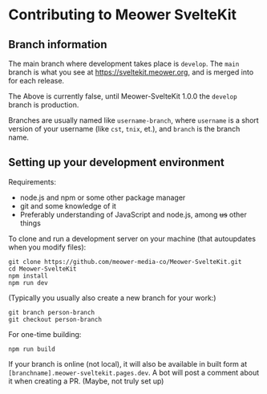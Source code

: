 # Contributing to Meower SvelteKit

## Branch information

The main branch where development takes place is `develop`. The `main` branch is what you see at https://sveltekit.meower.org, and is merged into for each release.

The Above is currently false, until Meower-SvelteKit 1.0.0 the `develop` branch is production.

Branches are usually named like `username-branch`, where `username` is a short version of your username (like `cst`, `tnix`, et.), and `branch` is the branch name.

## Setting up your development environment

Requirements:

- node.js and npm or some other package manager
- git and some knowledge of it
- Preferably understanding of JavaScript and node.js, among ~~us~~ other things

To clone and run a development server on your machine (that autoupdates when you modify files):

```
git clone https://github.com/meower-media-co/Meower-SvelteKit.git
cd Meower-SvelteKit
npm install
npm run dev
```

(Typically you usually also create a new branch for your work:)

```
git branch person-branch
git checkout person-branch
```

For one-time building:

```
npm run build
```

If your branch is online (not local), it will also be available in built form at `[branchname].meower-sveltekit.pages.dev`. A bot will post a comment about it when creating a PR. (Maybe, not truly set up)
